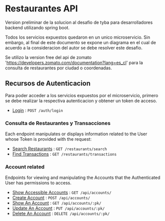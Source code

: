 # Restaurantes API

Version preliminar de la solucion al desafio de tyba para desarrolladores backend utilizando spring boot.

Todos los servicios expuestos quedaron en un unico microservicio. Sin embargo, al final de este documento se expone un diagrama en el cual de acuerdo a la consideracion del autor se debe resolver este desafio.

Se utilizo la version free del api de zomato 'https://developers.zomato.com/documentation?lang=es_cl' para la consulta de restaurantes por ciudad o coordenadas.

## Recursos de Autenticacion 

Para poder acceder a los servicios expuestos por el microservicio, primero se debe realizar la respectiva autenticacion y obtener un token de acceso. 

* [Login](docs/login.md) : `POST /auth/login`

### Consulta de Restaurantes y Transacciones

Each endpoint manipulates or displays information related to the User whose
Token is provided with the request:

* [Search Restaurants](docs/restaurants.md) : `GET /restaurants/search`
* [Find Transactions](docs/transactions.md) : `GET /restaurants/transactions`

### Account related

Endpoints for viewing and manipulating the Accounts that the Authenticated User
has permissions to access.

* [Show Accessible Accounts](accounts/get.md) : `GET /api/accounts/`
* [Create Account](accounts/post.md) : `POST /api/accounts/`
* [Show An Account](accounts/pk/get.md) : `GET /api/accounts/:pk/`
* [Update An Account](accounts/pk/put.md) : `PUT /api/accounts/:pk/`
* [Delete An Account](accounts/pk/delete.md) : `DELETE /api/accounts/:pk/`
